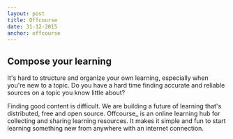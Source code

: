 ```yaml
---
layout: post
title: Offcourse
date: 31-12-2015
anchor: offcourse
---
```

## Compose your learning

It's hard to structure and organize your own learning, especially when you're new to a topic. Do you have a hard time finding accurate and reliable sources on a topic you know little about? 

Finding good content is difficult. We are building a future of learning that's distributed, free and open source. Offcourse_ is an online learning hub for collecting and sharing learning resources. It makes it simple and fun to start learning something new from anywhere with an internet connection.
